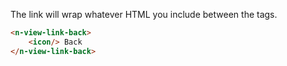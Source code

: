 
The link will wrap whatever HTML you include between the tags.

```html
<n-view-link-back>
    <icon/> Back
</n-view-link-back>
```